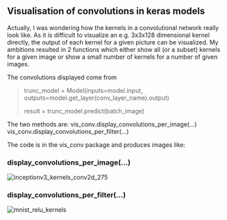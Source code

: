 ## Visualisation of convolutions in keras models

Actually, I was wondering how the kernels in a convolutional network really look like.  As it is difficult to visualize an e.g. 3x3x128 dimensional kernel directly, the output of each kernel for a given picture can be visualized.  My ambitions resulted in 2 functions which either show all (or a subset) kernels for a given image or show a small number of kernels for a number of given images.  

The convolutions displayed come from 

> trunc_model = Model(inputs=model.input, outputs=model.get_layer(conv_layer_name).output)
>
> result = trunc_model.predict(batch_image)

The two methods are:
vis_conv.display_convolutions_per_image(...)
vis_conv.display_convolutions_per_filter(...)

The code is in the vis_conv package and produces images like:
### display_convolutions_per_image(...)
![inceptionv3_kernels_conv2d_275](https://user-images.githubusercontent.com/38925757/40920076-c909cfdc-680b-11e8-87dc-b04bb0b3791c.png)
### display_convolutions_per_filter(...)
![mnist_relu_kernels](https://user-images.githubusercontent.com/38925757/40920063-c35ec92a-680b-11e8-92bd-4fc7a3611236.png)

